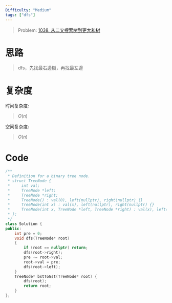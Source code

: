 ```yaml
---
Difficulty: "Medium"
tags: ["dfs"]
---
```


> Problem: [1038. 从二叉搜索树到更大和树](https://leetcode.cn/problems/binary-search-tree-to-greater-sum-tree/description/)

# 思路

> dfs，先找最右邊樹，再找最左邊

# 复杂度

时间复杂度:
> $O(n)$

空间复杂度:
> $O(n)$



# Code
```c++
/**
 * Definition for a binary tree node.
 * struct TreeNode {
 *     int val;
 *     TreeNode *left;
 *     TreeNode *right;
 *     TreeNode() : val(0), left(nullptr), right(nullptr) {}
 *     TreeNode(int x) : val(x), left(nullptr), right(nullptr) {}
 *     TreeNode(int x, TreeNode *left, TreeNode *right) : val(x), left(left), right(right) {}
 * };
 */
class Solution {
public:
    int pre = 0;
    void dfs(TreeNode* root)
    {
        if (root == nullptr) return;
        dfs(root->right);
        pre += root->val;
        root->val = pre;
        dfs(root->left);
    }
    TreeNode* bstToGst(TreeNode* root) {
        dfs(root);
        return root;
    }
};
```
  
